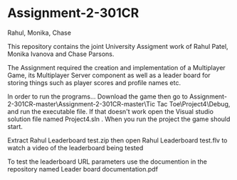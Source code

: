 # Assignment-2-301CR
Rahul, Monika, Chase

This repository contains the joint University Assigment work of Rahul Patel, Monika Ivanova and Chase Parsons.

The Assignment required the creation and implementation of a Multiplayer Game, its Multiplayer Server component 
as well as a leader board for storing things such as player scores and profile names etc.

In order to run the programs...
Download the game then go to Assignment-2-301CR-master\Assignment-2-301CR-master\Tic Tac Toe\Project4\Debug, and run the executable file. 
If that doesn't work open the Visual studio solution file named Project4.sln . When you run the project the game should start.

Extract Rahul Leaderboard test.zip then open Rahul Leaderboard test.flv to watch a video of the leaderboard being tested

To test the leaderboard URL parameters use the documention in the repository named Leader board documentation.pdf
